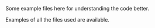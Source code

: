Some example files here for understanding the code better.

Examples of all the files used are available.
